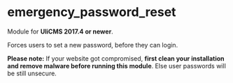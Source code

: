 # emergency_password_reset

Module for **UliCMS 2017.4 or newer**.

Forces users to set a new password, before they can login.

**Please note:**
If your website got compromised, **first clean your installation and remove malware before running this module**.
Else user passwords will be still unsecure.
